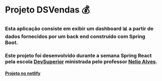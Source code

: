 # Projeto DSVendas :moneybag:

### Esta aplicação consiste em exibir um dashboard :bar_chart: a partir de dados fornecidos por um back end construído com Spring Boot.

### Este projeto foi desenvolvido durante a semana Spring React pela escola [DevSuperior](https://www.instagram.com/devsuperior.ig/) ministrada pelo professor [Nelio Alves](https://github.com/devsuperior).



#### [Projeto no netlify](https://fabio-dsvendas-devsuperior.netlify.app/)

















